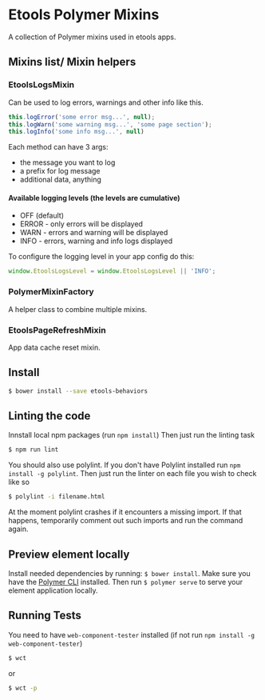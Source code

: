 # Etools Polymer Mixins

A collection of Polymer mixins used in etools apps.

## Mixins list/ Mixin helpers
### EtoolsLogsMixin

Can be used to log errors, warnings and other info like this.
```javascript
this.logError('some error msg...', null);
this.logWarn('some warning msg...', 'some page section');
this.logInfo('some info msg...', null)
```

Each method can have 3 args:
   - the message you want to log
   - a prefix for log message
   - additional data, anything

#### Available logging levels (the levels are cumulative)
  - OFF (default)
  - ERROR - only errors will be displayed
  - WARN - errors and warning will be displayed
  - INFO - errors, warning and info logs displayed

To configure the logging level in your app config do this:
```javascript
window.EtoolsLogsLevel = window.EtoolsLogsLevel || 'INFO';
```

### PolymerMixinFactory

A helper class to combine multiple mixins.

### EtoolsPageRefreshMixin

App data cache reset mixin.

## Install
```bash
$ bower install --save etools-behaviors
```

## Linting the code

Innstall local npm packages (run `npm install`)
Then just run the linting task

```bash
$ npm run lint
```
You should also use polylint. If you don't have Polylint installed run `npm install -g polylint`.
Then just run the linter on each file you wish to check like so

```bash
$ polylint -i filename.html
```
At the moment polylint crashes if it encounters a missing import. If that happens, temporarily comment out such imports and run the command again.

## Preview element locally

Install needed dependencies by running: `$ bower install`.
Make sure you have the [Polymer CLI](https://www.npmjs.com/package/polymer-cli) installed. Then run `$ polymer serve` to serve your element application locally.

## Running Tests

You need to have `web-component-tester` installed (if not run `npm install -g web-component-tester`)
```bash
$ wct
```
or
```bash
$ wct -p
```

